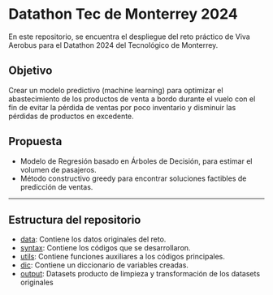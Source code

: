 # Datathon Tec de Monterrey 2024

En este repositorio, se encuentra el despliegue del reto práctico de Viva Aerobus para el Datathon 2024 del Tecnológico de Monterrey.

## Objetivo
Crear un modelo predictivo (machine learning) para optimizar el abastecimiento de los productos de venta a bordo durante el vuelo con el fin de evitar la pérdida de ventas por poco inventario y disminuir las pérdidas de productos en excedente.

## Propuesta

- Modelo de Regresión basado en Árboles de Decisión, para estimar el volumen de pasajeros.
- Método constructivo greedy para encontrar soluciones factibles de predicción de ventas.

----------------------------------------------------------------------------------------------
## Estructura del repositorio

- [data](https://github.com/semilun4/Datathon_MTY_2024/tree/main/data): Contiene los datos originales del reto.
- [syntax](https://github.com/semilun4/Datathon_MTY_2024/tree/main/syntax): Contiene los códigos que se desarrollaron.
- [utils](https://github.com/semilun4/Datathon_MTY_2024/tree/main/utils): Contiene funciones auxiliares a los códigos principales.
- [dic](https://github.com/semilun4/Datathon_MTY_2024/tree/main/utils): Contiene un diccionario de variables creadas.
- [output](https://github.com/semilun4/Datathon_MTY_2024/tree/main/utils): Datasets producto de limpieza y transformación de los datasets originales
